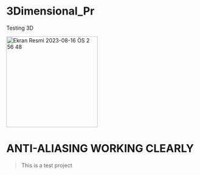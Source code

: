 # 3Dimensional_Pr
Testing 3D


<img width="240" alt="Ekran Resmi 2023-08-16 ÖS 2 56 48" src="https://github.com/fatihek/3Dimensional_Pr/assets/82084000/34ec08ac-4b31-42d4-9052-c6023c93add5">


# ANTI-ALIASING WORKING CLEARLY
> This is a test project
